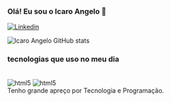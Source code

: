 ### Olá! Eu sou o Icaro Angelo 👋

[![Linkedin](https://img.shields.io/badge/LinkedIn-0077B5?style=for-the-badge&logo=linkedin&logoColor=whit)](https://www.linkedin.com/in/icaro-angelo-mello-dos-santos-44078b2a0/)

![Icaro Angelo GitHub stats](https://github-readme-stats.vercel.app/api?username=IcaroAngeloDev&show_icons=true&theme=radical)

### tecnologias que uso no meu dia

<div style="display: inline_block"><br/>
  
  <img align="center" alt="html5" src="https://img.shields.io/badge/HTML5-E34F26?style=for-the-badge&logo=html5&logoColor=white" />

  <img align="center" alt="html5" src="https://img.shields.io/badge/CSS3-1572B6?style=for-the-badge&logo=css3&logoColor=white" />
  </div>
  Tenho grande apreço por Tecnologia e Programação.
